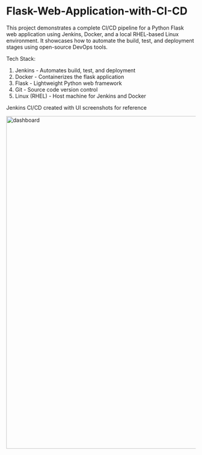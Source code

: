# Flask-Web-Application-with-CI-CD

This project demonstrates a complete CI/CD pipeline for a Python Flask web application using Jenkins, Docker, and a local RHEL-based Linux environment. It showcases how to automate the build, test, and deployment stages using open-source DevOps tools.

Tech Stack:
1. Jenkins - Automates build, test, and deployment
2. Docker - Containerizes the flask application
3. Flask - Lightweight Python web framework
4. Git - Source code version control
5. Linux (RHEL) - Host machine for Jenkins and Docker

Jenkins CI/CD created with UI screenshots for reference

<img width="1919" height="883" alt="dashboard" src="https://github.com/user-attachments/assets/c10aa9a2-6574-4f50-bf05-4c1dec92b5cf" />
